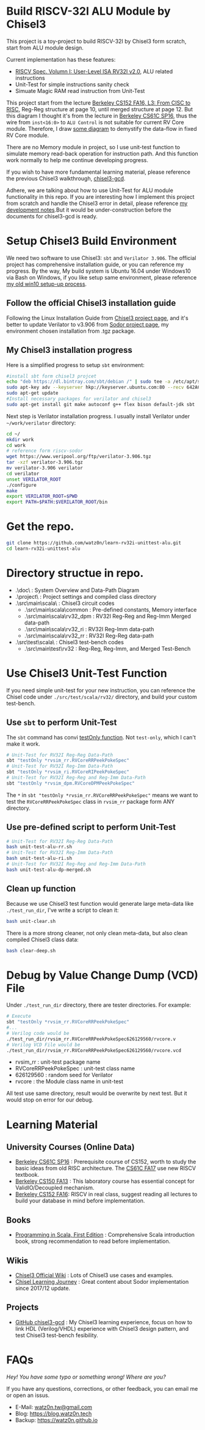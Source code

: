 Build RISCV-32I ALU Module by Chisel3
===

This project is a toy-project to build RISCV-32I by Chisel3 form scratch, start from ALU module design.

Current implementation has these features:

* [RISCV Spec. Volumn I: User-Level ISA RV32I v2.0](https://content.riscv.org/wp-content/uploads/2017/05/riscv-spec-v2.2.pdf), ALU related instructions
* Unit-Test for simple instructions sanity check
* Simuate Magic RAM read instruction from Unit-Test

This project start from the lecture [Berkeley CS152 FA16, L3: From CISC to RISC](http://www-inst.eecs.berkeley.edu/~cs152/fa16/lectures/L03-CISCRISC.pdf), Reg-Reg structure at page 10, until merged structure at page 12. But this diagram I thought it's from the lecture in [Berkeley CS61C SP16](http://inst.eecs.berkeley.edu/~cs61c/sp16/), thus the wire from `inst<16:0>` to `ALU Control` is not suitable for current RV Core module. Therefore, I draw [some diagram](https://github.com/watz0n/learn-rv32i-unittest-alu/tree/master/doc) to demystify the data-flow in fixed RV Core module.

There are no Memory module in project, so I use unit-test function to simulate memory read-back operation for instruction path. And this function work normally to help me continue developing progress.

If you wish to have more fundamental learning material, please reference the previous Chisel3 walkthrough, [chisel3-gcd](https://github.com/watz0n/chisel3-gcd).

Adhere, we are talking about how to use Unit-Test for ALU module functionality in this repo. If you are interesting how I implement this project from scratch and handle the Chisel3 error in detail, please reference [my development notes](https://watz0n.github.io/blog/en-post/2018/01/10/learn-rv32i-series-en.html).But it would be under-construction before the documents for chisel3-gcd is ready.

Setup Chisel3 Build Environment
===

We need two software to use Chisel3: `sbt` and `Verilator 3.906`.
The official project has comprehensive installation guide, or you can reference my progress. By the way, My build system is Ubuntu 16.04 under Windows10 via Bash on Windows, if you like setup same environment, please reference [my old win10 setup-up process](https://github.com/wats0n/install-chisel-win10).

Follow the official Chisel3 installation guide
---
Following the Linux Installation Guide from [Chisel3 project page](https://github.com/freechipsproject/chisel3), 
and it's better to update Verilator to v3.906 from [Sodor project page](https://github.com/librecores/riscv-sodor#building-the-processor-emulators), my environment chosen installation from .tgz package.

My Chisel3 installation progress
---
Here is a simplified progress to setup `sbt` environment:
```bash
#install sbt form chisel3 projcet
echo "deb https://dl.bintray.com/sbt/debian /" | sudo tee -a /etc/apt/sources.list.d/sbt.list
sudo apt-key adv --keyserver hkp://keyserver.ubuntu.com:80 --recv 642AC823
sudo apt-get update
#Install necessary packages for verilator and chisel3
sudo apt-get install git make autoconf g++ flex bison default-jdk sbt
```
Next step is Verilator installation progress. I usually install Verilator under `~/work/verilator` directory:
```bash
cd ~/
mkdir work
cd work
# reference form riscv-sodor
wget https://www.veripool.org/ftp/verilator-3.906.tgz
tar -xzf verilator-3.906.tgz
mv verilator-3.906 verilator
cd verilator
unset VERILATOR_ROOT
./configure
make
export VERILATOR_ROOT=$PWD
export PATH=$PATH:$VERILATOR_ROOT/bin
```

Get the repo.
===
```bash
git clone https://github.com/watz0n/learn-rv32i-unittest-alu.git
cd learn-rv32i-unittest-alu
```
Directory structue in repo.
===
* .\doc\ : System Overview and Data-Path Diagram
* .\project\ : Project settings and compiled class directory
* .\src\main\scala\ : Chisel3 circuit codes
    * .\src\main\scala\common : Pre-defined constants, Memory interface
    * .\src\main\scala\rv32_dpm : RV32I Reg-Reg and Reg-Imm Merged data-path
    * .\src\main\scala\rv32_ri : RV32I Reg-Imm data-path
    * .\src\main\scala\rv32_rr : RV32I Reg-Reg data-path
* .\src\test\scala\ : Chisel3 test-bench codes
    * .\src\main\test\rv32 : Reg-Reg, Reg-Imm, and Merged Test-Bench

Use Chisel3 Unit-Test Function
===

If you need simple unit-test for your new instruction, you can reference the Chisel code under `./src/test/scala/rv32/` directory, and build your custom test-bench.

Use `sbt` to perform Unit-Test
---
The `sbt` command has convi [testOnly function](https://stackoverflow.com/questions/11159953/scalatest-in-sbt-is-there-a-way-to-run-a-single-test-without-tags). 
Not `test-only`, which I can't make it work.
```bash
# Unit-Test for RV32I Reg-Reg Data-Path
sbt "testOnly *rvsim_rr.RVCoreRRPeekPokeSpec"
# Unit-Test for RV32I Reg-Imm Data-Path
sbt "testOnly *rvsim_ri.RVCoreRIPeekPokeSpec"
# Unit-Test for RV32I Reg-Reg and Reg-Imm Data-Path
sbt "testOnly *rvsim_dpm.RVCoreDPMPeekPokeSpec"
```
The `*` in `sbt "testOnly *rvsim_rr.RVCoreRRPeekPokeSpec"` means we want to test the `RVCoreRRPeekPokeSpec` class in `rvsim_rr` package form ANY directory.

Use pre-defined script to perform Unit-Test
---
```bash
# Unit-Test for RV32I Reg-Reg Data-Path
bash unit-test-alu-rr.sh
# Unit-Test for RV32I Reg-Imm Data-Path
bash unit-test-alu-ri.sh
# Unit-Test for RV32I Reg-Reg and Reg-Imm Data-Path
bash unit-test-alu-dp-merged.sh
```

Clean up function
---
Because we use Chisel3 test function would generate large meta-data like `./test_run_dir`, I've write a script to clean it:
```bash
bash unit-clear.sh
```
There is a more strong cleaner, not only clean meta-data, but also clean compiled Chisel3 class data:
```bash
bash clear-deep.sh
```

Debug by Value Change Dump (VCD) File
===
Under `./test_run_dir` directory, there are tester directories.
For example:
```bash
# Execute
sbt "testOnly *rvsim_rr.RVCoreRRPeekPokeSpec"
#...
# Verilog code would be
./test_run_dir/rvsim_rr.RVCoreRRPeekPokeSpec626129560/rvcore.v
# Verilog VCD File would be
./test_run_dir/rvsim_rr.RVCoreRRPeekPokeSpec626129560/rvcore.vcd
```
* rvsim_rr : unit-test package name
* RVCoreRRPeekPokeSpec : unit-test class name
* 626129560 : random seed for Verilator
* rvcore : the Module class name in unit-test

All test use same directory, result would be overwrite by next test. But it would stop on error for our debug.

Learning Material
===

University Courses (Online Data)
---
* [Berkeley CS61C SP16](http://inst.eecs.berkeley.edu/~cs61c/sp16/) : Prerequisite course of CS152, worth to study the basic ideas from old RISC architecture. The [CS61C FA17](http://inst.eecs.berkeley.edu/~cs61c/fa17/) use new RISCV textbook.
* [Berkeley CS150 FA13](http://www-inst.eecs.berkeley.edu/~cs150/fa13/) : 
This laboratory course has essential concept for ValidIO/Decoupled mechanism.
* [Berkeley CS152 FA16](http://www-inst.eecs.berkeley.edu/~cs152/fa16/): RISCV in real class, suggest reading all lectures to build your database in mind before implementation.

Books
---
* [Programming in Scala, First Edition](https://www.artima.com/pins1ed/) : Comprehensive Scala introduction book, strong recommendation to read before implementation.

Wikis
---
* [Chisel3 Official Wiki](https://github.com/freechipsproject/chisel3/wiki) : 
Lots of Chisel3 use cases and examples.
* [Chisel Learning Journey](https://github.com/librecores/riscv-sodor/wiki/Chisel-Learning-Journey) : Great content about Sodor implementation since 2017/12 update.

Projects
---
* [GitHub chisel3-gcd](https://github.com/watz0n/learn-chisel3-gcd) : My Chisel3 learning experience, focus on how to link HDL (Verilog/VHDL) experience with Chisel3 design pattern, and test Chisel3 test-bench fesibility.

FAQs
===
*Hey! You have some typo or something wrong! Where are you?*

If you have any questions, corrections, or other feedback, you can email me or open an issus.

* E-Mail:   watz0n.tw@gmail.com
* Blog:     https://blog.watz0n.tech
* Backup:   https://watz0n.github.io
